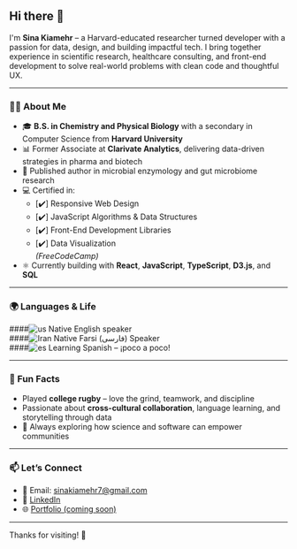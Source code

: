 ## Hi there 👋

I'm **Sina Kiamehr** – a Harvard-educated researcher turned developer with a passion for data, design, and building impactful tech. I bring together experience in scientific research, healthcare consulting, and front-end development to solve real-world problems with clean code and thoughtful UX.

---

### 👨‍💻 About Me  
- 🎓 **B.S. in Chemistry and Physical Biology** with a secondary in Computer Science from **Harvard University**  
- 📊 Former Associate at **Clarivate Analytics**, delivering data-driven strategies in pharma and biotech  
- 🧪 Published author in microbial enzymology and gut microbiome research  
- 💻 Certified in:  
  - [✔️] Responsive Web Design  
  - [✔️] JavaScript Algorithms & Data Structures  
  - [✔️] Front-End Development Libraries  
  - [✔️] Data Visualization  
  *(FreeCodeCamp)*  
- ⚛️ Currently building with **React**, **JavaScript**, **TypeScript**, **D3.js**, and **SQL**

---

### 🌍 Languages & Life  
####![us](https://github.com/user-attachments/assets/deec6b7a-95e6-44b1-8caa-6d9fde9905bb) Native English speaker  
####![Iran](https://raw.githubusercontent.com/stevenrskelton/flag-icon/master/png/75/country-4x3/ir.png "Iran") Native Farsi (فارسی) Speaker  
####![es](https://github.com/user-attachments/assets/ce0af31c-3178-4ef3-acba-c9507deb03c0) Learning Spanish – ¡poco a poco!  

---

### 🏉 Fun Facts  
- Played **college rugby** – love the grind, teamwork, and discipline  
- Passionate about **cross-cultural collaboration**, language learning, and storytelling through data  
- 🧭 Always exploring how science and software can empower communities

---

### 📫 Let’s Connect  
- 📧 Email: sinakiamehr7@gmail.com  
- 💼 [LinkedIn](https://linkedin.com/in/YOUR-LINK-HERE)  
- 🌐 [Portfolio (coming soon)](https://github.com/sinakiamehr)

---

Thanks for visiting! 🙌
